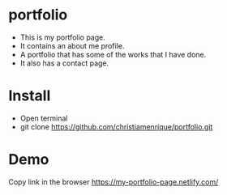 # portfolio

* This is my portfolio page. 
* It contains an about me profile.
* A portfolio that has some of the works that I have done. 
* It also has a contact page.

# Install
* Open terminal
* git clone https://github.com/christiamenrique/portfolio.git

# Demo
Copy link in the browser 
https://my-portfolio-page.netlify.com/
